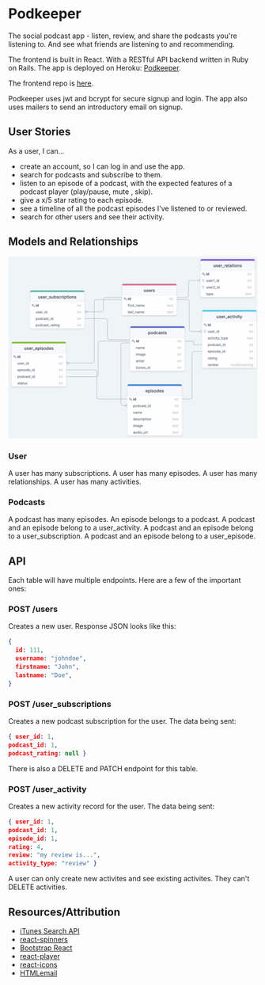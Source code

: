 # Podkeeper

The social podcast app - listen, review, and share the podcasts you're listening to. And see what friends are listening to and recommending. 

The frontend is built in React. With a RESTful API backend written in Ruby on Rails. The app is deployed on Heroku: [Podkeeper](http://www.podkeeper.live).

The frontend repo is [here](https://github.com/smh1988-2/podkeeper-fe).

Podkeeper uses jwt and bcrypt for secure signup and login. The app also uses mailers to send an introductory email on signup.

## User Stories

As a user, I can...
* create an account, so I can log in and use the app.
* search for podcasts and subscribe to them.
* listen to an episode of a podcast, with the expected features of a podcast player (play/pause, mute , skip).
* give a x/5 star rating to each episode.
* see a timeline of all the podcast episodes I've listened to or reviewed.
* search for other users and see their activity.

## Models and Relationships

![My Data Relationships](public/podkeep-db-diagram.png)

### User

A user has many subscriptions.
A user has many episodes.
A user has many relationships.
A user has many activities.

### Podcasts

A podcast has many episodes.
An episode belongs to a podcast.
A podcast and an episode belong to a user_activity.
A podcast and an episode belong to a user_subscription.
A podcast and an episode belong to a user_episode.


## API

Each table will have multiple endpoints. Here are a few of the important ones:

### POST /users

Creates a new user. Response JSON looks like this:

```json
{ 
  id: 111,
  username: "johndoe",
  firstname: "John",
  lastname: "Doe",
}
```

### POST /user_subscriptions

Creates a new podcast subscription for the user. The data being sent:

```json
{ user_id: 1,
podcast_id: 1,
podcast_rating: null }
```

There is also a DELETE and PATCH endpoint for this table.

### POST /user_activity

Creates a new activity record for the user. The data being sent:

```json
{ user_id: 1,
podcast_id: 1,
episode_id: 1,
rating: 4,
review: "my review is...",
activity_type: "review" }
```
A user can only create new activites and see existing activites. They can't DELETE activities.

## Resources/Attribution
* [iTunes Search API](https://developer.apple.com/library/archive/documentation/AudioVideo/Conceptual/iTuneSearchAPI/index.html#//apple_ref/doc/uid/TP40017632-CH3-SW1)
* [react-spinners](https://www.npmjs.com/package/react-spinners)
* [Bootstrap React](https://react-bootstrap.github.io/)
* [react-player](https://www.npmjs.com/package/react-player)
* [react-icons](https://react-icons.github.io/react-icons/)
* [HTMLemail](https://github.com/leemunroe/responsive-html-email-template)
